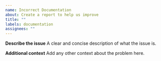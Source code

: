 ```yaml
---
name: Incorrect Documentation
about: Create a report to help us improve
title: ""
labels: documentation
assignees: ""
---
```


<!--
Before submitting an issue with the documentation, check the latest docs,
available here: https://thislooks.fun/snoots/docs/latest, to make sure it hasn't
been fixed already.
-->

**Describe the issue**
A clear and concise description of what the issue is.

**Additional context**
Add any other context about the problem here.
